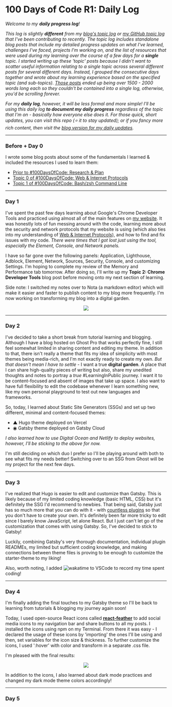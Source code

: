 # 100 Days of Code R1: Daily Log

_Welcome to my **daily progress log**!_

_This log is slightly **different** from my [blog's topic log](https://www.aniqa.io/r1-topic-log/) or [my GitHub topic log](https://github.com/aniqatc/100-days-of-code/blob/main/R1-Topic-Log.md) that I've been contributing to recently. The topic log includes standalone blog posts that include my detailed progress updates on what I've learned, challenges I've faced, projects I'm working on, and the list of resources that were used during my learning over the course of a few days for a **single** topic. I started writing up these 'topic' posts because I didn't want to scatter useful information relating to a single topic across several different posts for several different days. Instead, I grouped the consecutive days together and wrote about my learning experience based on the specified topic (and sub-topics). [Those posts](https://www.aniqa.io/r1-topic-log/) ended up being over 1500 - 2000 words long each so they couldn't be contained into a single log, otherwise, you'd be scrolling forever._

_For my **daily log**, however, it will be less formal and more simple! I'll be using this daily log **to document my daily progress** regardless of the topic that I'm on - basically how everyone else does it. For those quick, short updates, you can visit this repo (⭐️ it to stay updated); or if you fancy more rich content, then visit the [blog version for my daily updates](https://www.aniqa.io/r1-daily-log/)._

---

### Before + Day 0

I wrote some blog posts about some of the fundamentals I learned & included the resources I used to learn them:

- [Prior to #100DaysOfCode: Research & Plan](https://www.aniqa.io/prior-r1/)
- [Topic 0 of #100DaysOfCode: Web & Internet Protocols](https://www.aniqa.io/r1-topic-0/)
- [Topic 1 of #100DaysOfCode: Bash/zsh Command Line](https://www.aniqa.io/r1-topic-1/)

---

### Day 1

I've spent the past few days learning about Google's Chrome Developer Tools and practiced using almost all of the main features on [my website](https://www.aniqa.io). It was honestly lots of fun messing around with the code, learning more about the security and network protocols that my website is using (which also ties into my understanding of [Web & Internet Protocols](https://www.aniqa.io/r1-topic-0/)), and how to find and fix issues with my code. *There were times that I got lost just using the tool, especially the Element, Console, and Network panels.*

I have so far gone over the following panels: Application, Lighthouse, Adblock, Element, Network, Sources, Security, Console, and customizing Settings. I'm hoping to complete my review of the Memory and Performance tab tomorrow. After doing so, I'll write up my **Topic 2: Chrome Developer Tools** blog post before moving onto my next section of learning.

Side note: I switched my notes over to Nota (a markdown editor) which will make it easier and faster to publish content to my blog more frequently. I'm now working on transforming my blog into a digital garden.

<p align="center"><img src="https://github.com/aniqatc/100-days-of-code/blob/main/Assets/nota.gif"></p>

---

### Day 2

I've decided to take a short break from tutorial learning and blogging. Although I have a blog hosted on Ghost Pro that works perfectly fine, I still feel somewhat limited in sharing content and editing my theme. In addition to that, there isn't really a theme that fits my idea of simplicity with most themes being media-rich, and I'm not exactly ready to create my own. _But that doesn't mean I have to settle_ - I want a true **digital garden**. A place that I can share high-quality pieces of writing but also, share my unedited thoughts and notes to portray a _true_ #LearningInPublic journey. I want it to be content-focused and absent of images that take up space. I also want to have full flexibility to edit the codebase whenever I learn something new, like my own personal playground to test out new languages and frameworks.

So, today, I learned about Static Site Generators (SSGs) and set up two different, minimal and content-focused themes:

- ▲ Hugo theme deployed on Vercel
- ◉ Gatsby theme deployed on Gatsby Cloud

*I also learned how to use Digital Ocean and Netlify to deploy websites, however, I'll be sticking to the above for now.*

I'm still deciding on which duo I prefer so I'll be playing around with both to see what fits my needs better! Switching over to an SSG from Ghost will be my project for the next few days.

---

### Day 3

I've realized that Hugo is easier to edit and customize than Gatsby. This is likely because of my limited coding knowledge (basic HTML, CSS) but it's definitely the SSG I'd recommend to newbies. That being said, Gatsby just has so much more that you can do with it - with [countless plugins](https://www.gatsbyjs.com/plugins) so that you don't have to create your own. It's definitely been far more tricky to edit since I barely know JavaScript, let alone React. But I just can't let go of the customization that comes with using Gatsby. So, I've decided to stick to Gatsby!

Luckily, combining Gatsby's very thorough documentation, individual plugin READMEs, my limited but sufficient coding knowledge, and making connections between theme files is proving to be enough to customize the starter-theme to my liking! 

Also, worth noting, I added ![wakatime](https://wakatime.com/badge/user/c1c1c183-d190-42bd-ae4f-09370e6fbbc6.svg) to VSCode to record my time spent coding! 

---

### Day 4

I'm finally adding the final touches to my Gatsby theme so I'll be back to learning from tutorials & blogging my journey again soon!

Today, I used open-source React icons called **[react-feather](https://feathericons.com/)** to add social media icons to my navigation bar and share buttons to all my posts. I installed the icons using npm on my Terminal. From there it was easy - I declared the usage of these icons by 'importing' the ones I'll be using and then, set variables for the icon size & thickness. To further customize the icons, I used ':hover' with color and transform in a separate .css file.

I'm pleased with the final results:
<p align="center"><img src="https://github.com/aniqatc/100-days-of-code/blob/main/Assets/react-feather-icons.gif"></p>

In addition to the icons, I also learned about dark mode practices and changed my dark mode theme colors accordingly!

---

### Day 5

